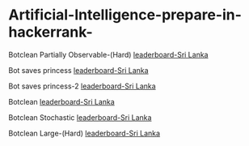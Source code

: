 # Artificial-Intelligence-prepare-in-hackerrank-
Botclean Partially Observable-(Hard) [leaderboard-Sri Lanka](https://www.hackerrank.com/challenges/botcleanv2/leaderboard/filter/country=Sri%20Lanka)

Bot saves princess [leaderboard-Sri Lanka](https://www.hackerrank.com/challenges/saveprincess/leaderboard/filter/country=Sri%20Lanka )
 
Bot saves princess-2 [leaderboard-Sri Lanka](https://www.hackerrank.com/challenges/saveprincess2/leaderboard/filter/country=Sri%20Lanka)

Botclean [leaderboard-Sri Lanka](https://www.hackerrank.com/challenges/botclean/leaderboard/filter/country=Sri%20Lanka)

Botclean Stochastic [leaderboard-Sri Lanka](https://www.hackerrank.com/challenges/botcleanr/leaderboard/filter/country=Sri%20Lanka)

Botclean Large-(Hard) [leaderboard-Sri Lanka](https://www.hackerrank.com/challenges/botcleanlarge/leaderboard/filter/country=Sri%20Lanka)

